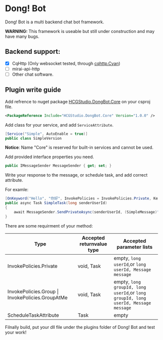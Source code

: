 # Dong! Bot

Dong! Bot is a multi backend chat bot framework.

**WARNING:** This framework is useable but still under construction and may have many bugs.

## Backend support:

- [x] CqHttp (Only websocket tested, through [cqhttp.Cyan](https://github.com/frank-bots/cqhttp.Cyan))
- [ ] mirai-api-http
- [ ] Other chat software.

## Plugin write guide

Add refrence to nuget package [HCGStudio.DongBot.Core](https://www.nuget.org/packages/HCGStudio.DongBot.Core/) on your csproj file.
``` XML
<PackageReference Include="HCGStudio.DongBot.Core" Version="1.0.0" />
```

Add class for your service, and add `ServiceAttribute`.

``` C#
[Service("Simple", AutoEnable = true)]
public class SimpleVersion
```

**Notice**: Name "Core" is reserved for built-in services and cannot be used.

Add provided interface properties you need.

``` C#
public IMessageSender MessageSender { get; set; }
```

Write your response to the message, or schedule task, and add correct attribute.

For examle:

``` C#
[OnKeyword("Hello", "你好", InvokePolicies = InvokePolicies.Private, KeywordPolicy = KeywordPolicy.Trim)]
public async Task SimpleTask(long senderUserId)
{
    await MessageSender.SendPrivateAsync(senderUserId, (SimpleMessage)"Hello!");
}
```

There are some requirment of your method:

| Type                                             | Accepted returnvalue type | Accepted parameter lists                                     |
| ------------------------------------------------ | ------------------------- | ------------------------------------------------------------ |
| InvokePolicies.Private                           | void, Task                | empty,  `long userId`,or `long userId, Message message`      |
| InvokePolicies.Group \| InvokePolicies.GroupAtMe | void, Task                | empty, `long groupId, long userId`,or `long groupId, long userId, Message message` |
| ScheduleTaskAttribute                            | Task                      | empty                                                        |

Filnally build, put your dll file under the plugins folder of Dong! Bot and test your work!
